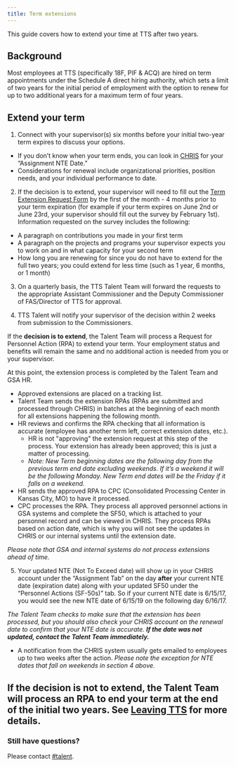 ```yaml
---
title: Term extensions
---
```


This guide covers how to extend your time at TTS after two years.

## Background

Most employees at TTS (specifically 18F, PIF & ACQ) are hired on term appointments under the Schedule A direct hiring authority, which sets a limit of two years for the initial period of employment with the option to renew for up to two additional years for a maximum term of four years.

## Extend your term

1)  Connect with your supervisor(s) six months before your initial two-year term expires to discuss your options.

- If you don’t know when your term ends, you can look in [CHRIS](http://www.gsa.gov/portal/content/105088) for your “Assignment NTE Date.” 
- Considerations for renewal include organizational priorities, position needs, and your individual performance to date.

2)  If the decision is to extend, your supervisor will need to fill out the [Term Extension Request Form](https://goo.gl/forms/zvZqourbaTJqwsUu1) by the first of the month - 4 months prior to your term expiration (for example if your term expires on June 2nd or June 23rd, your supervisor should fill out the survey by February 1st).  Information requested on the survey includes the following: 

- A paragraph on contributions you made in your first term
- A paragraph on the projects and programs your supervisor expects you to work on and in what capacity for your second term
- How long you are renewing for since you do not have to extend for the full two years; you could extend for less time (such as 1 year, 6 months, or 1 month)

3)  On a quarterly basis, the TTS Talent Team will forward the requests to the appropriate Assistant Commissioner and the Deputy Commissioner of FAS/Director of TTS for approval.

4)  TTS Talent will notify your supervisor of the decision within 2 weeks from submission to the Commissioners.

If the **decision is to extend**, the Talent Team will process a Request for Personnel Action (RPA) to extend your term. Your employment status and benefits will remain the same and no additional action is needed from you or your supervisor.

At this point, the extension process is completed by the Talent Team and GSA HR.

- Approved extensions are placed on a tracking list.
- Talent Team sends the extension RPAs (RPAs are submitted and processed through CHRIS) in batches at the beginning of each month for all extensions happening the following month.
- HR reviews and confirms the RPA checking that all information is accurate (employee has another term left, correct extension dates, etc.).  
  - HR is not "approving" the extension request at this step of the process.  Your extension has already been approved; this is just a matter of processing.
  - *Note: New Term beginning dates are the following day from the previous term end date excluding weekends. If it’s a weekend it will be the following Monday. New Term end dates will be the Friday if it falls on a weekend.*
- HR sends the approved RPA to CPC (Consolidated Processing Center in Kansas City, MO) to have it processed.
- CPC processes the RPA. They process all approved personnel actions in GSA systems and complete the SF50, which is attached to your personnel record and can be viewed in CHRIS. They process RPAs based on action date, which is why you will not see the updates in CHRIS or our internal systems until the extension date.

*Please note that GSA and internal systems do not process extensions ahead of time.*

5) Your updated NTE (Not To Exceed date) will show up in your CHRIS account under the “Assignment Tab” on the day **after** your current NTE date (expiration date) along with your updated SF50 under the “Personnel Actions (SF-50s)” tab.  So if your current NTE date is 6/15/17, you would see the new NTE date of 6/15/19 on the following day 6/16/17.  

*The Talent Team checks to make sure that the extension has been processed, but you should also check your CHRIS account on the renewal date to confirm that your NTE date is accurate.* ***If the date was not updated, contact the Talent Team immediately.***

- A notification from the CHRIS system usually gets emailed to employees up to two weeks after the action.  *Please note the exception for NTE dates that fall on weekends in section 4 above.*

If the **decision is not to extend**, the Talent Team will process an RPA to end your term at the end of the initial two years. See [Leaving TTS](/leaving-tts/) for more details.
---

### Still have questions?

Please contact [#talent](https://gsa-tts.slack.com/messages/talent).
